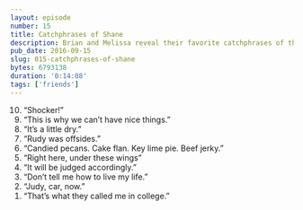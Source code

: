 ```yaml
---
layout: episode
number: 15
title: Catchphrases of Shane 
description: Brian and Melissa reveal their favorite catchphrases of their friend Shane.  
pub_date: 2016-09-15
slug: 015-catchphrases-of-shane
bytes: 6793138
duration: '0:14:08'
tags: ['friends']
---
```


<ol reversed>
<li>“Shocker!”</li>
<li>“This is why we can’t have nice things.”</li>
<li>“It’s a little dry.”</li>
<li>“Rudy was offsides.”</li>
<li>“Candied pecans. Cake flan. Key lime pie. Beef jerky.”</li>
<li>“Right here, under these wings”</li>
<li>“It will be judged accordingly.”</li>
<li>“Don’t tell me how to live my life.”</li>
<li>“Judy, car, now.”</li>
<li>“That’s what they called me in college.”</li>
</ol>